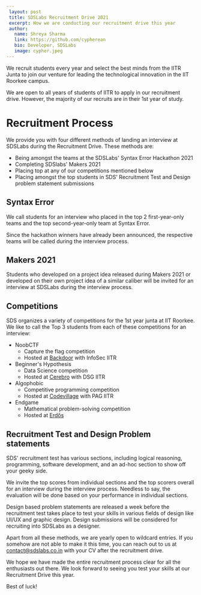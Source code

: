 ```yaml
---
 layout: post
 title: SDSLabs Recruitment Drive 2021
 excerpt: How we are conducting our recruitment drive this year
 author:
   name: Shreya Sharma
   link: https://github.com/cypherean
   bio: Developer, SDSLabs
   image: cypher.jpeg
---
```


We recruit students every year and select the best minds from the IITR Junta to join our venture for leading the technological innovation in the IIT Roorkee campus.

We are open to all years of students of IITR to apply in our recruitment drive. However, the majority of our recruits are in their 1st year of study.

# Recruitment Process

We provide you with four different methods of landing an interview at SDSLabs during the Recruitment Drive. These methods are:

* Being amongst the teams at the SDSLabs' Syntax Error Hackathon 2021
* Completing SDSlabs' Makers 2021
* Placing top at any of our competitions mentioned below
* Placing amongst the top students in SDS' Recruitment Test and Design problem statement submissions

## Syntax Error

We call students for an interview who placed in the top 2 first-year-only teams and the top second-year-only team at Syntax Error.

Since the hackathon winners have already been announced, the respective teams will be called during the interview process.

## Makers 2021

Students who developed on a project idea released during Makers 2021 or developed on their own project idea of a similar caliber will be invited for an interview at SDSLabs during the interview process.

## Competitions

SDS organizes a variety of competitions for the 1st year junta at IIT Roorkee. We like to call the Top 3 students from each of these competitions for an interview:
* NoobCTF
  * Capture the flag competition
  * Hosted at [Backdoor](backdoor.sdslabs.co) with InfoSec IITR
* Beginner's Hypothesis
  * Data Science competition
  * Hosted at [Cerebro](cerebro.sdslabs.co) with DSG IITR
* Algophobic
  * Competitive programming competition
  * Hosted at [Codevillage](codevillage.sdslabs.co) with PAG IITR
* Endgame
  * Mathematical problem-solving competition
  * Hosted at [Erdős](erdos.sdslabs.co)

## Recruitment Test and Design Problem statements

SDS' recruitment test has various sections, including logical reasoning, programming, software development, and an ad-hoc section to show off your geeky side.

We invite the top scores from individual sections and the top scorers overall for an interview during the interview process. Needless to say, the evaluation will be done based on your performance in individual sections.

Design based problem statements are released a week before the recruitment test takes place to test your skills in various fields of design like UI/UX and graphic design. Design submissions will be considered for recruiting into SDSLabs as a designer.

Apart from all these methods, we are yearly open to wildcard entries. If you somehow are not able to make it this time, you can reach out to us at contact@sdslabs.co.in with your CV after the recruitment drive.

We hope we have made the entire recruitment process clear for all the enthusiasts out there. We look forward to seeing you test your skills at our Recruitment Drive this year.

Best of luck!
